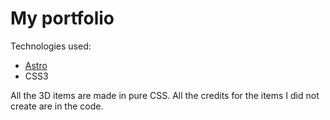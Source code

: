 # My portfolio

Technologies used:
- [Astro](https://astro.build)
- CSS3

All the 3D items are made in pure CSS. All the credits for the items I did not create are in the code.